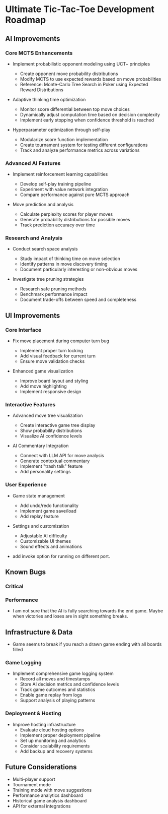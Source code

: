 # Ultimate Tic-Tac-Toe Development Roadmap

## AI Improvements

### Core MCTS Enhancements
- Implement probabilistic opponent modeling using UCT+ principles
  - Create opponent move probability distributions
  - Modify MCTS to use expected rewards based on move probabilities
  - Reference: Monte-Carlo Tree Search in Poker using Expected Reward Distributions

- Adaptive thinking time optimization
  - Monitor score differential between top move choices
  - Dynamically adjust computation time based on decision complexity
  - Implement early stopping when confidence threshold is reached

- Hyperparameter optimization through self-play
  - Modularize score function implementation
  - Create tournament system for testing different configurations
  - Track and analyze performance metrics across variations

### Advanced AI Features
- Implement reinforcement learning capabilities
  - Develop self-play training pipeline
  - Experiment with value network integration
  - Compare performance against pure MCTS approach

- Move prediction and analysis
  - Calculate perplexity scores for player moves
  - Generate probability distributions for possible moves
  - Track prediction accuracy over time

### Research and Analysis
- Conduct search space analysis
  - Study impact of thinking time on move selection
  - Identify patterns in move discovery timing
  - Document particularly interesting or non-obvious moves

- Investigate tree pruning strategies
  - Research safe pruning methods
  - Benchmark performance impact
  - Document trade-offs between speed and completeness

## UI Improvements

### Core Interface
- Fix move placement during computer turn bug
  - Implement proper turn locking
  - Add visual feedback for current turn
  - Ensure move validation checks

- Enhanced game visualization
  - Improve board layout and styling
  - Add move highlighting
  - Implement responsive design

### Interactive Features
- Advanced move tree visualization
  - Create interactive game tree display
  - Show probability distributions
  - Visualize AI confidence levels

- AI Commentary Integration
  - Connect with LLM API for move analysis
  - Generate contextual commentary
  - Implement "trash talk" feature
  - Add personality settings

### User Experience
- Game state management
  - Add undo/redo functionality
  - Implement game save/load
  - Add replay feature

- Settings and customization
  - Adjustable AI difficulty
  - Customizable UI themes
  - Sound effects and animations

- add invoke option for running on different port. 

## Known Bugs

### Critical

### Performance

- I am not sure that the AI is fully searching towards the end game. Maybe when victories and loses are in sight something breaks. 

## Infrastructure & Data

- Game seems to break if you reach a drawn game ending with all boards filled

### Game Logging
- Implement comprehensive game logging system
  - Record all moves and timestamps
  - Store AI decision metrics and confidence levels
  - Track game outcomes and statistics
  - Enable game replay from logs
  - Support analysis of playing patterns

### Deployment & Hosting
- Improve hosting infrastructure
  - Evaluate cloud hosting options
  - Implement proper deployment pipeline
  - Set up monitoring and analytics
  - Consider scalability requirements
  - Add backup and recovery systems

## Future Considerations

- Multi-player support
- Tournament mode
- Training mode with move suggestions
- Performance analytics dashboard
- Historical game analysis dashboard
- API for external integrations